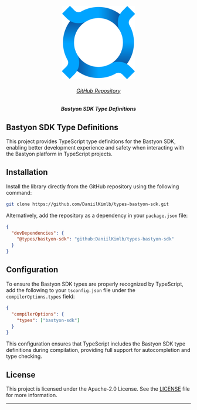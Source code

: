 <p align='center'>
  <img src='./logo.png' alt='PocketNet' width='200'/>
</p>

<h6 align='center'>
<a href="https://github.com/DaniilKimlb/types-bastyon-sdk">GitHub Repository</a>
</h6>

<h5 align='center'>
<b>Bastyon SDK Type Definitions</b>
</h5>

## Bastyon SDK Type Definitions

This project provides TypeScript type definitions for the Bastyon SDK, enabling better development experience and safety when interacting with the Bastyon platform in TypeScript projects.

## Installation

Install the library directly from the GitHub repository using the following command:

```bash
git clone https://github.com/DaniilKimlb/types-bastyon-sdk.git
```

Alternatively, add the repository as a dependency in your `package.json` file:

```json
{
  "devDependencies": {
    "@types/bastyon-sdk": "github:DaniilKimlb/types-bastyon-sdk"
  }
}
```

## Configuration

To ensure the Bastyon SDK types are properly recognized by TypeScript, add the following to your `tsconfig.json` file under the `compilerOptions.types` field:

```json
{
  "compilerOptions": {
    "types": ["bastyon-sdk"]
  }
}
```

This configuration ensures that TypeScript includes the Bastyon SDK type definitions during compilation, providing full support for autocompletion and type checking.

## License

This project is licensed under the Apache-2.0 License. See the [LICENSE](./LICENSE) file for more information.

---
